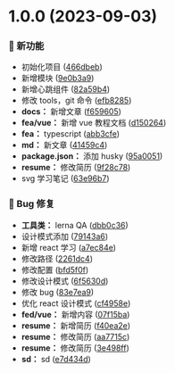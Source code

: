 # 1.0.0 (2023-09-03)

### 🌟 新功能

- 初始化项目 ([466dbeb](https://github.com/j710328466/j710328466.github.io/commit/466dbeb))
- 新增模块 ([9e0b3a9](https://github.com/j710328466/j710328466.github.io/commit/9e0b3a9))
- 新增心跳组件 ([82a59b4](https://github.com/j710328466/j710328466.github.io/commit/82a59b4))
- 修改 tools，git 命令 ([efb8285](https://github.com/j710328466/j710328466.github.io/commit/efb8285))
- **docs：** 新增文章 ([f659605](https://github.com/j710328466/j710328466.github.io/commit/f659605))
- **fea/vue：** 新增 vue 教程文档 ([d150264](https://github.com/j710328466/j710328466.github.io/commit/d150264))
- **fea：** typescript ([abb3cfe](https://github.com/j710328466/j710328466.github.io/commit/abb3cfe))
- **md：** 新文章 ([41459c4](https://github.com/j710328466/j710328466.github.io/commit/41459c4))
- **package.json：** 添加 husky ([95a0051](https://github.com/j710328466/j710328466.github.io/commit/95a0051))
- **resume：** 修改简历 ([9f28c78](https://github.com/j710328466/j710328466.github.io/commit/9f28c78))
- svg 学习笔记 ([63e96b7](https://github.com/j710328466/j710328466.github.io/commit/63e96b7))

### 🐛 Bug 修复

- **工具类：** lerna QA ([dbb0c36](https://github.com/j710328466/j710328466.github.io/commit/dbb0c36))
- 设计模式添加 ([79143a6](https://github.com/j710328466/j710328466.github.io/commit/79143a6))
- 新增 react 学习 ([a7ec84e](https://github.com/j710328466/j710328466.github.io/commit/a7ec84e))
- 修改路径 ([2261dc4](https://github.com/j710328466/j710328466.github.io/commit/2261dc4))
- 修改配置 ([bfd5f0f](https://github.com/j710328466/j710328466.github.io/commit/bfd5f0f))
- 修改设计模式 ([6f5630d](https://github.com/j710328466/j710328466.github.io/commit/6f5630d))
- 修改 bug ([83e7ea9](https://github.com/j710328466/j710328466.github.io/commit/83e7ea9))
- 优化 react 设计模式 ([cf4958e](https://github.com/j710328466/j710328466.github.io/commit/cf4958e))
- **fed/vue：** 新增内容 ([07f15ba](https://github.com/j710328466/j710328466.github.io/commit/07f15ba))
- **resume：** 新增简历 ([f40ea2e](https://github.com/j710328466/j710328466.github.io/commit/f40ea2e))
- **resume：** 修改简历 ([aa7715c](https://github.com/j710328466/j710328466.github.io/commit/aa7715c))
- **resume：** 修改简历 ([3e498ff](https://github.com/j710328466/j710328466.github.io/commit/3e498ff))
- **sd：** sd ([e7d434d](https://github.com/j710328466/j710328466.github.io/commit/e7d434d))
